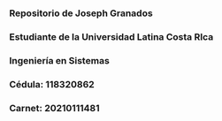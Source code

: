 ### Repositorio de Joseph Granados
### Estudiante de la Universidad Latina Costa RIca
### Ingeniería en Sistemas
### Cédula: 118320862 
### Carnet: 20210111481
